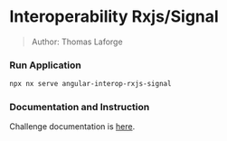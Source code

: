 # Interoperability Rxjs/Signal

> Author: Thomas Laforge

### Run Application

```bash
npx nx serve angular-interop-rxjs-signal
```

### Documentation and Instruction

Challenge documentation is [here](https://angular-challenges.vercel.app/challenges/angular/30-interop-rxjs-signal/).
